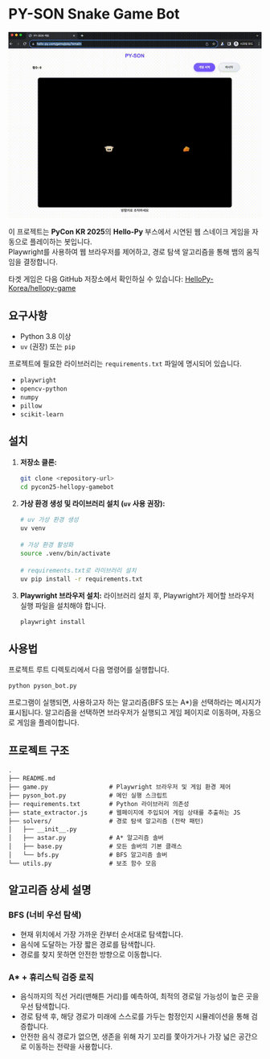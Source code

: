# PY-SON Snake Game Bot

<p align="center">
  <img src="assets/py-son-bot-play.gif" alt="PY-SON Snake Bot 실행 영상">
</p>

이 프로젝트는 **PyCon KR 2025**의 **Hello-Py** 부스에서 시연된 웹 스네이크 게임을 자동으로 플레이하는 봇입니다.  
Playwright를 사용하여 웹 브라우저를 제어하고, 경로 탐색 알고리즘을 통해 뱀의 움직임을 결정합니다.

타겟 게임은 다음 GitHub 저장소에서 확인하실 수 있습니다:
[HelloPy-Korea/hellopy-game](https://github.com/HelloPy-Korea/hellopy-game)

## 요구사항

- Python 3.8 이상
- `uv` (권장) 또는 `pip`

프로젝트에 필요한 라이브러리는 `requirements.txt` 파일에 명시되어 있습니다.

- `playwright`
- `opencv-python`
- `numpy`
- `pillow`
- `scikit-learn`

## 설치

1.  **저장소 클론:**
    ```bash
    git clone <repository-url>
    cd pycon25-hellopy-gamebot
    ```

2.  **가상 환경 생성 및 라이브러리 설치 (`uv` 사용 권장):**
    ```bash
    # uv 가상 환경 생성
    uv venv

    # 가상 환경 활성화
    source .venv/bin/activate

    # requirements.txt로 라이브러리 설치
    uv pip install -r requirements.txt
    ```

3.  **Playwright 브라우저 설치:**
    라이브러리 설치 후, Playwright가 제어할 브라우저 실행 파일을 설치해야 합니다.
    ```bash
    playwright install
    ```

## 사용법

프로젝트 루트 디렉토리에서 다음 명령어를 실행합니다.

```bash
python pyson_bot.py
```

프로그램이 실행되면, 사용하고자 하는 알고리즘(BFS 또는 A*)을 선택하라는 메시지가 표시됩니다. 알고리즘을 선택하면 브라우저가 실행되고 게임 페이지로 이동하며, 자동으로 게임을 플레이합니다.

## 프로젝트 구조

```
.
├── README.md
├── game.py                 # Playwright 브라우저 및 게임 환경 제어
├── pyson_bot.py            # 메인 실행 스크립트
├── requirements.txt        # Python 라이브러리 의존성
├── state_extractor.js      # 웹페이지에 주입되어 게임 상태를 추출하는 JS
├── solvers/                # 경로 탐색 알고리즘 (전략 패턴)
│   ├── __init__.py
│   ├── astar.py            # A* 알고리즘 솔버
│   ├── base.py             # 모든 솔버의 기본 클래스
│   └── bfs.py              # BFS 알고리즘 솔버
└── utils.py                # 보조 함수 모음
```

## 알고리즘 상세 설명

### BFS (너비 우선 탐색)

- 현재 위치에서 가장 가까운 칸부터 순서대로 탐색합니다.
- 음식에 도달하는 가장 짧은 경로를 탐색합니다.
- 경로를 찾지 못하면 안전한 방향으로 이동합니다.

### A* + 휴리스틱 검증 로직

- 음식까지의 직선 거리(맨해튼 거리)를 예측하여, 최적의 경로일 가능성이 높은 곳을 우선 탐색합니다.
- 경로 탐색 후, 해당 경로가 미래에 스스로를 가두는 함정인지 시뮬레이션을 통해 검증합니다.
- 안전한 음식 경로가 없으면, 생존을 위해 자기 꼬리를 쫓아가거나 가장 넓은 공간으로 이동하는 전략을 사용합니다.